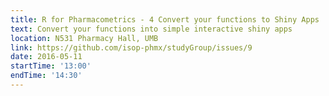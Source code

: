 ```yaml
---
title: R for Pharmacometrics - 4 Convert your functions to Shiny Apps
text: Convert your functions into simple interactive shiny apps
location: N531 Pharmacy Hall, UMB
link: https://github.com/isop-phmx/studyGroup/issues/9
date: 2016-05-11
startTime: '13:00'
endTime: '14:30'
---
```

